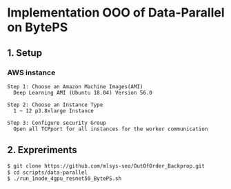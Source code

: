 # Implementation OOO of Data-Parallel on BytePS
## 1. Setup

### AWS instance
```
Step 1: Choose an Amazon Machine Images(AMI)
  Deep Learning AMI (Ubuntu 18.04) Version 56.0 
```

```
Step 2: Choose an Instance Type 
  1 ~ 12 p3.8xlarge Instance
```

```
STep 3: Configure security Group
  Open all TCPport for all instances for the worker communication
```

## 2. Expreriments

```bash
$ git clone https://github.com/mlsys-seo/OutOfOrder_Backprop.git
$ cd scripts/data-parallel
$ ./run_1node_4gpu_resnet50_BytePS.sh
```
